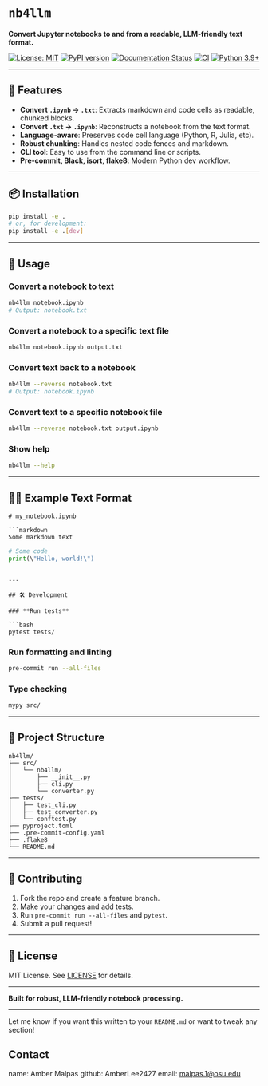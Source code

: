 # `nb4llm`

**Convert Jupyter notebooks to and from a readable, LLM-friendly text format.**

[![License: MIT](https://img.shields.io/badge/License-MIT-yellow.svg)](https://opensource.org/licenses/MIT)
[![PyPI version](https://badge.fury.io/py/nb4llm.svg)](https://badge.fury.io/py/nb4llm)
[![Documentation Status](https://readthedocs.org/projects/nb4llm/badge/?version=latest)](https://nb4llm.readthedocs.io/en/latest/?badge=latest)
[![CI](https://github.com/Amberlee2427/nb4llm/actions/workflows/ci.yml/badge.svg)](https://github.com/Amberlee2427/nb4llm/actions/workflows/ci.yml)
[![Python 3.9+](https://img.shields.io/badge/python-3.9+-blue.svg)](https://www.python.org/downloads/)

---

## 🚀 Features

- **Convert `.ipynb` → `.txt`**: Extracts markdown and code cells as readable, chunked blocks.
- **Convert `.txt` → `.ipynb`**: Reconstructs a notebook from the text format.
- **Language-aware**: Preserves code cell language (Python, R, Julia, etc).
- **Robust chunking**: Handles nested code fences and markdown.
- **CLI tool**: Easy to use from the command line or scripts.
- **Pre-commit, Black, isort, flake8**: Modern Python dev workflow.

---

## 📦 Installation

```bash
pip install -e .
# or, for development:
pip install -e .[dev]
```

---

## 📝 Usage

### **Convert a notebook to text**

```bash
nb4llm notebook.ipynb
# Output: notebook.txt
```

### **Convert a notebook to a specific text file**

```bash
nb4llm notebook.ipynb output.txt
```

### **Convert text back to a notebook**

```bash
nb4llm --reverse notebook.txt
# Output: notebook.ipynb
```

### **Convert text to a specific notebook file**

```bash
nb4llm --reverse notebook.txt output.ipynb
```

### **Show help**

```bash
nb4llm --help
```

---

## 🧑‍💻 Example Text Format

```
# my_notebook.ipynb

```markdown
Some markdown text
```

```python
# Some code
print(\"Hello, world!\")
```
```

---

## 🛠️ Development

### **Run tests**

```bash
pytest tests/
```

### **Run formatting and linting**

```bash
pre-commit run --all-files
```

### **Type checking**

```bash
mypy src/
```

---

## 🧩 Project Structure

```
nb4llm/
├── src/
│   └── nb4llm/
│       ├── __init__.py
│       ├── cli.py
│       └── converter.py
├── tests/
│   ├── test_cli.py
│   ├── test_converter.py
│   └── conftest.py
├── pyproject.toml
├── .pre-commit-config.yaml
├── .flake8
└── README.md
```

---

## 📝 Contributing

1. Fork the repo and create a feature branch.
2. Make your changes and add tests.
3. Run `pre-commit run --all-files` and `pytest`.
4. Submit a pull request!

---

## 📄 License

MIT License. See [LICENSE](LICENSE) for details.

---

**Built for robust, LLM-friendly notebook processing.**

---

Let me know if you want this written to your `README.md` or want to tweak any section!


## Contact

name: Amber Malpas 
github: AmberLee2427
email: malpas.1@osu.edu

